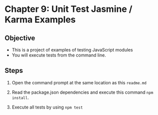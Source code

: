 # Chapter 9: Unit Test Jasmine / Karma Examples

## Objective

* This is a project of examples of testing JavaScript modules
* You will execute tests from the command line.

## Steps

1. Open the command prompt at the same location as this `readme.md`

1. Read the package.json dependencies and execute this command `npm install`.

1. Execute all tests by using `npm test`
